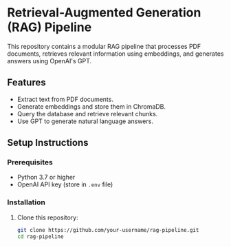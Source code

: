 # Retrieval-Augmented Generation (RAG) Pipeline

This repository contains a modular RAG pipeline that processes PDF documents, retrieves relevant information using embeddings, and generates answers using OpenAI's GPT.

## Features
- Extract text from PDF documents.
- Generate embeddings and store them in ChromaDB.
- Query the database and retrieve relevant chunks.
- Use GPT to generate natural language answers.

## Setup Instructions

### Prerequisites
- Python 3.7 or higher
- OpenAI API key (store in `.env` file)

### Installation
1. Clone this repository:
   ```bash
   git clone https://github.com/your-username/rag-pipeline.git
   cd rag-pipeline
